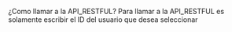¿Como llamar a la API_RESTFUL?
Para llamar a la API_RESTFUL es solamente escribir el ID del usuario que desea seleccionar 